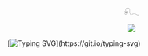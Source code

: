  <p align="center" >𓍯𓂃
  
<p align="center"> <img src=https://files.catbox.moe/dzhgvw.png /></a>

[![Typing SVG](https://readme-typing-svg.demolab.com?font=Cormorant+Garamond&size=30&letterSpacing=0.2rem&pause=1000&color=663C1F&width=435&lines=There+is+so+much+more+to+you.;More+than+you+know.;Not+just+pain+and+anger.+;There+is+good+too%2C+I+felt+it.)](https://git.io/typing-svg)
<p align="center"


